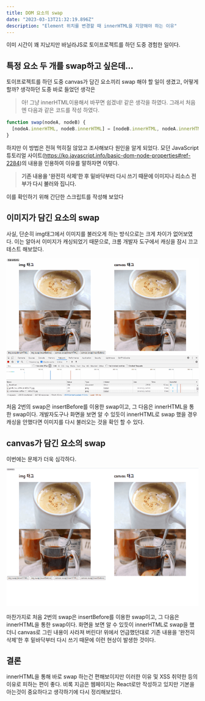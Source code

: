 ```yaml
---
title: DOM 요소의 swap
date: "2023-03-13T21:32:19.896Z"
description: "Element 위치를 변경할 때 innerHTML을 지양해야 하는 이유"
---
```


이미 시간이 꽤 지났지만 바닐라JS로 토이프로젝트를 하던 도중 경험한 일이다.

## 특정 요소 두 개를 swap하고 싶은데...
토이프로젝트를 하던 도중 canvas가 담긴 요소끼리 swap 해야 할 일이 생겼고, 어떻게 할까? 생각하던 도중 바로 들었던 생각은
> 아! 그냥 innerHTML이용해서 바꾸면 쉽겠네!
같은 생각을 하였다. 그래서 처음 엔 다음과 같은 코드를 작성 하였다.
```js
function swap(nodeA, nodeB) {
  [nodeA.innerHTML, nodeB.innerHTML] = [nodeB.innerHTML, nodeA.innerHTML];
}
```
하지만 이 방법은 전혀 먹히질 않았고 조사해보다 원인을 알게 되었다. 모던 JavaScript 튜토리얼 사이트(https://ko.javascript.info/basic-dom-node-properties#ref-2284)의 내용을 인용하여 이유를 말하자면 이렇다.
> **기존 내용을 '완전히 삭제’한 후 밑바닥부터 다시 쓰기 때문에 이미지나 리소스 전부가 다시 불러와 집니다.**

이를 확인하기 위해 간단한 스크립트를 작성해 보았다

## 이미지가 담긴 요소의 swap
사실, 단순히 img태그에서 이미지를 불러오게 하는 방식으로는 크게 차이가 없어보였다. 이는 알아서 이미지가 캐싱되었기 때문으로, 크롬 개발자 도구에서 캐싱을 잠시 끄고 테스트 해보았다.

![img swap](./swap1.gif)

처음 2번의 swap은 insertBefore를 이용한 swap이고, 그 다음은 innerHTML을 통한 swap이다. 개발자도구나 화면을 보면 알 수 있듯이 innerHTML로 swap 했을 경우 캐싱을 안했다면 이미지를 다시 불러오는 것을 확인 할 수 있다.

## canvas가 담긴 요소의 swap
이번에는 문제가 더욱 심각하다.

![img swap2](./swap2.gif)

마찬가지로 처음 2번의 swap은 insertBefore를 이용한 swap이고, 그 다음은 innerHTML을 통한 swap이다.
화면을 보면 알 수 있듯이 innerHTML로 swap을 했더니 canvas로 그린 내용이 사라져 버린다! 위에서 언급했던대로 기존 내용을 '완전히 삭제'한 후 밑바닥부터 다시 쓰기 때문에 이런 현상이 발생한 것이다.


## 결론 
innerHTML을 통해 바로 swap 하는건 편해보이지만 이러한 이유 및 XSS 취약한 등의 이유로 피하는 편이 좋다. 비록 지금은 웹페이지는 React로만 작성하고 있지만 기본을 아는것이 중요하다고 생각하기에 다시 정리해보았다.